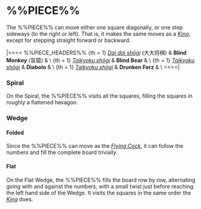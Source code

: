 # %%PIECE%%

The %%PIECE%% can move either one square diagonally, or one step
sideways (to the right or left). That is, it makes the same moves
as a [*King*](king.html), except for stepping straight forward or backward.

|====
%%PIECE_HEADERS%%
{th = 1} [*Dai dai sh&#x14d;gi*](#wiki:Dai_dai_shogi)
         (&#x5927;&#x5927;&#x5c06;&#x68cb;)
       & **Blind Monkey** (&#x76f2;&#x733f;)
       & \\
{th = 1} [*Taikyoku sh&#x14d;gi*](#wiki:Taikyoku_shogi)
       & **Blind Bear**
       & \\
{th = 1} [*Taikyoku sh&#x14d;gi*](#wiki:Taikyoku_shogi)
       & **Diabolo**
       & \\
{th = 1} [*Taikyoku sh&#x14d;gi*](#wiki:Taikyoku_shogi)
       & **Drunken Ferz**
       & \\
====|

### Spiral

On the Spiral, the %%PIECE%% visits all the squares, filling the
squares in roughly a flattened hexagon.

### Wedge

#### Folded

Since the %%PIECE%% can move as the [*Flying Cock*](flying_cock.html),
it can follow the numbers and fill the complete board trivially.

#### Flat

On the Flat Wedge, the %%PIECE%% fills the board row by row,
alternating going
with and against the numbers, with a small twist just before reaching
the left hand side of the Wedge. It visits the squares in the
same order the [*King*](king.html) does.
